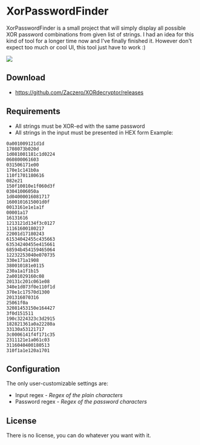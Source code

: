 # XorPasswordFinder

XorPasswordFinder is a small project that will simply display all possible XOR password combinations from given list of strings. I had an idea for this kind of tool for a longer time now and I've finally finished it. However don't expect too much or cool UI, this tool just have to work :)

![](https://prtsc.me/i/f6724141.jpeg)

## Download

* <https://github.com/Zaczero/XORdecryptor/releases>

## Requirements

* All strings must be XOR-ed with the same password
* All strings in the input must be presented in HEX form
Example:
```
0a001009121d1d
1708073b020d
1d081001181c1d0224
060800061603
031506171e00
170e1c141b0a
110f1701180616
082e21
150f10010e1f060d3f
03041006050a
1d04000016081717
1600101615001d0f
0013161e1e1a1f
00001a17
16131616
1213121d134f3c0127
11161600180217
22001d17180243
61534042455c435663
63534240455e415661
68594b454159465064
12232253040e070735
330e171a1908
380010181e0115
230a1a1f1b15
2a001029160c08
20131c201c061e08
340e1d073f0e110f1d
370e1c17570d1300
201316070316
25061f0a
32081453150e164427
3f0d151511
190c3224323c3d2915
182821361a0a22280a
33130a53121717
3c0006141f4f171c35
2311121e1a061c03
3116040400180513
310f1a1e120a1701
```

## Configuration

The only user-customizable settings are:
* Input regex - *Regex of the plain characters*
* Password regex - *Regex of the password characters*

## License

There is no license, you can do whatever you want with it.
